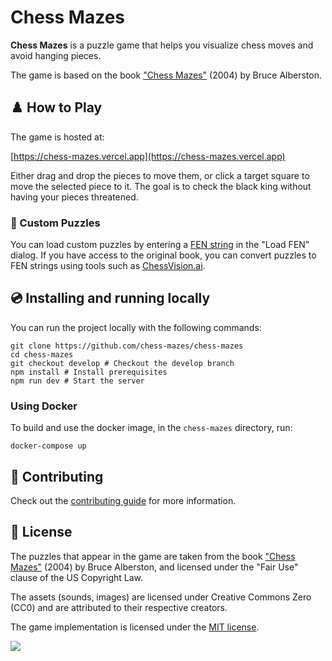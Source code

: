 # Chess Mazes

**Chess Mazes** is a puzzle game that helps you visualize chess moves and avoid hanging pieces.

The game is based on the book ["Chess Mazes"](https://www.amazon.com/Chess-Mazes-Kind-Puzzle-Everyone/dp/1888690232) (2004) by Bruce Alberston.

## ♟️ How to Play

The game is hosted at:

[https://chess-mazes.vercel.app](https://chess-mazes.vercel.app)

Either drag and drop the pieces to move them, or click a target square to move the selected piece to it. The goal is to check the black king without having your pieces threatened.

### 🧩 Custom Puzzles

You can load custom puzzles by entering a [FEN string](https://en.wikipedia.org/wiki/Forsyth%E2%80%93Edwards_Notation) in the "Load FEN" dialog. If you have access to the original book, you can convert puzzles to FEN strings using tools such as [ChessVision.ai](https://chessvision.ai/).

## 💿 Installing and running locally

You can run the project locally with the following commands:

```
git clone https://github.com/chess-mazes/chess-mazes
cd chess-mazes
git checkout develop # Checkout the develop branch
npm install # Install prerequisites
npm run dev # Start the server
```

### Using Docker

To build and use the docker image, in the `chess-mazes` directory, run:

```
docker-compose up
```

## 🤝 Contributing

Check out the [contributing guide](CONTRIBUTING.md) for more information.

## 📜 License

The puzzles that appear in the game are taken from the book ["Chess Mazes"](https://www.amazon.com/Chess-Mazes-Kind-Puzzle-Everyone/dp/1888690232) (2004) by Bruce Alberston, and licensed under the "Fair Use" clause of the US Copyright Law.

The assets (sounds, images) are licensed under Creative Commons Zero (CC0) and are attributed to their respective creators.

The game implementation is licensed under the [MIT license](https://opensource.org/license/mit/).

![](https://images.ctfassets.net/e5382hct74si/78Olo8EZRdUlcDUFQvnzG7/fa4cdb6dc04c40fceac194134788a0e2/1618983297-powered-by-vercel.svg)

